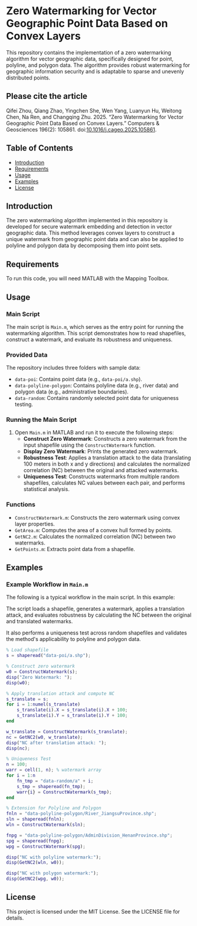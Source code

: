 # Zero Watermarking for Vector Geographic Point Data Based on Convex Layers

This repository contains the implementation of a zero watermarking algorithm for vector geographic data, specifically designed for point, polyline, and polygon data. The algorithm provides robust watermarking for geographic information security and is adaptable to sparse and unevenly distributed points.

## Please cite the article

Qifei Zhou, Qiang Zhao, Yingchen She, Wen Yang, Luanyun Hu, Weitong Chen, Na Ren, and Changqing Zhu. 2025. “Zero Watermarking for Vector Geographic Point Data Based on Convex Layers.” Computers & Geosciences 196(2): 105861. doi:[10.1016/j.cageo.2025.105861](https://doi.org/10.1016/j.cageo.2025.105861).

## Table of Contents

- [Introduction](#introduction)
- [Requirements](#requirements)
- [Usage](#usage)
- [Examples](#examples)
- [License](#license)

## Introduction

The zero watermarking algorithm implemented in this repository is developed for secure watermark embedding and detection in vector geographic data. This method leverages convex layers to construct a unique watermark from geographic point data and can also be applied to polyline and polygon data by decomposing them into point sets.

## Requirements

To run this code, you will need MATLAB with the Mapping Toolbox.

## Usage

### Main Script

The main script is `Main.m`, which serves as the entry point for running the watermarking algorithm. This script demonstrates how to read shapefiles, construct a watermark, and evaluate its robustness and uniqueness.

### Provided Data

The repository includes three folders with sample data:
- `data-poi`: Contains point data (e.g., `data-poi/a.shp`).
- `data-polyline-polygon`: Contains polyline data (e.g., river data) and polygon data (e.g., administrative boundaries).
- `data-random`: Contains randomly selected point data for uniqueness testing.

### Running the Main Script

1. Open `Main.m` in MATLAB and run it to execute the following steps:
   - **Construct Zero Watermark**: Constructs a zero watermark from the input shapefile using the `ConstructWatermark` function.
   - **Display Zero Watermark**: Prints the generated zero watermark.
   - **Robustness Test**: Applies a translation attack to the data (translating 100 meters in both x and y directions) and calculates the normalized correlation (NC) between the original and attacked watermarks.
   - **Uniqueness Test**: Constructs watermarks from multiple random shapefiles, calculates NC values between each pair, and performs statistical analysis.

### Functions

- `ConstructWatermark.m`: Constructs the zero watermark using convex layer properties.
- `GetArea.m`: Computes the area of a convex hull formed by points.
- `GetNC2.m`: Calculates the normalized correlation (NC) between two watermarks.
- `GetPoints.m`: Extracts point data from a shapefile.

## Examples

### Example Workflow in `Main.m`

The following is a typical workflow in the main script. In this example:

The script loads a shapefile, generates a watermark, applies a translation attack, and evaluates robustness by calculating the NC between the original and translated watermarks.

It also performs a uniqueness test across random shapefiles and validates the method's applicability to polyline and polygon data.

```matlab
% Load shapefile
s = shaperead("data-poi/a.shp");

% Construct zero watermark
w0 = ConstructWatermark(s);
disp("Zero Watermark: ");
disp(w0);

% Apply translation attack and compute NC
s_translate = s;
for i = 1:numel(s_translate)
    s_translate(i).X = s_translate(i).X + 100;
    s_translate(i).Y = s_translate(i).Y + 100;
end

w_translate = ConstructWatermark(s_translate);
nc = GetNC2(w0, w_translate);
disp("NC after translation attack: ");
disp(nc);

% Uniqueness Test
n = 100;
warr = cell(1, n); % watermark array
for i = 1:n
    fn_tmp = "data-random/a" + i;
    s_tmp = shaperead(fn_tmp);
    warr{i} = ConstructWatermark(s_tmp);
end

% Extension for Polyline and Polygon
fnln = "data-polyline-polygon/River_JiangsuProvince.shp";
sln = shaperead(fnln);
wln = ConstructWatermark(sln);

fnpg = "data-polyline-polygon/AdminDivision_HenanProvince.shp";
spg = shaperead(fnpg);
wpg = ConstructWatermark(spg);

disp("NC with polyline watermark:");
disp(GetNC2(wln, w0));

disp("NC with polygon watermark:");
disp(GetNC2(wpg, w0));
```
## License
This project is licensed under the MIT License. See the LICENSE file for details.
